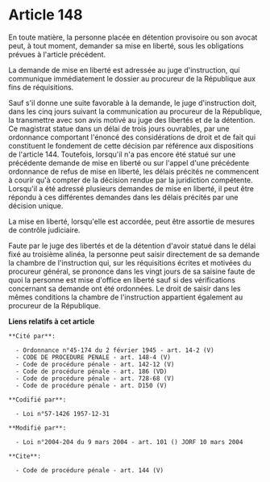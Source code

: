 # Article 148

En toute matière, la personne placée en détention provisoire ou son avocat peut, à tout moment, demander sa mise en liberté,
sous les obligations prévues à l'article précédent. 

La demande de mise en liberté est adressée au juge d'instruction, qui communique immédiatement le dossier au procureur de la
République aux fins de réquisitions. 

Sauf s'il donne une suite favorable à la demande, le juge d'instruction doit, dans les cinq jours suivant la communication au
procureur de la République, la transmettre avec son avis motivé au juge des libertés et de la détention. Ce magistrat statue
dans un délai de trois jours ouvrables, par une ordonnance comportant l'énoncé des considérations de droit et de fait qui
constituent le fondement de cette décision par référence aux dispositions de l'article 144. Toutefois, lorsqu'il n'a pas
encore été statué sur une précédente demande de mise en liberté ou sur l'appel d'une précédente ordonnance de refus de mise
en liberté, les délais précités ne commencent à courir qu'à compter de la décision rendue par la juridiction compétente.
Lorsqu'il a été adressé plusieurs demandes de mise en liberté, il peut être répondu à ces différentes demandes dans les
délais précités par une décision unique. 

La mise en liberté, lorsqu'elle est accordée, peut être assortie de mesures de contrôle judiciaire. 

Faute par le juge des libertés et de la détention d'avoir statué dans le délai fixé au troisième alinéa, la personne peut
saisir directement de sa demande la chambre de l'instruction qui, sur les réquisitions écrites et motivées du procureur
général, se prononce dans les vingt jours de sa saisine faute de quoi la personne est mise d'office en liberté sauf si des
vérifications concernant sa demande ont été ordonnées. Le droit de saisir dans les mêmes conditions la chambre de
l'instruction appartient également au procureur de la République.

**Liens relatifs à cet article**

	**Cité par**:

	  - Ordonnance n°45-174 du 2 février 1945 - art. 14-2 (V)
	  - CODE DE PROCEDURE PENALE - art. 148-4 (V)
	  - Code de procédure pénale - art. 142-12 (V)
	  - Code de procédure pénale - art. 186 (VD)
	  - Code de procédure pénale - art. 728-68 (V)
	  - Code de procédure pénale - art. D150 (V)

	**Codifié par**:

	  - Loi n°57-1426 1957-12-31

	**Modifié par**:

	  - Loi n°2004-204 du 9 mars 2004 - art. 101 () JORF 10 mars 2004

	**Cite**:

	  - Code de procédure pénale - art. 144 (V)
